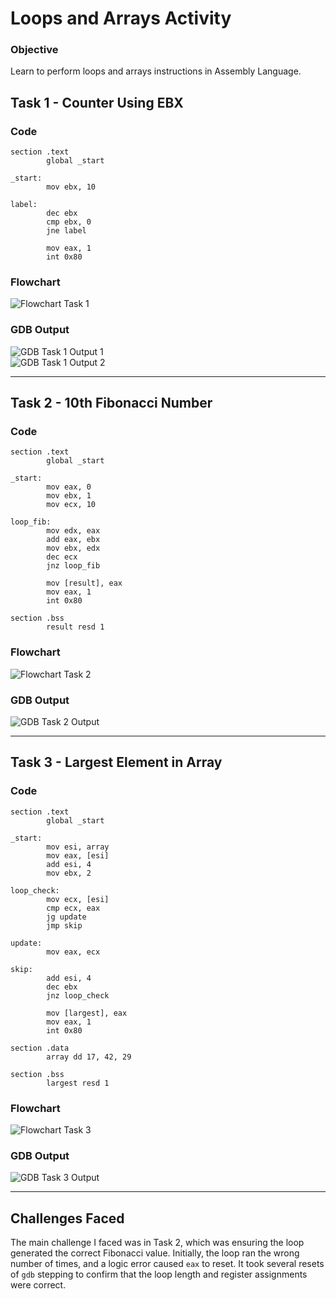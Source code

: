 # Loops and Arrays Activity

### Objective
Learn to perform loops and arrays instructions in Assembly Language.

## Task 1 - Counter Using EBX


### Code

```assembly
section .text
        global _start

_start:
        mov ebx, 10

label:
        dec ebx
        cmp ebx, 0
        jne label

        mov eax, 1
        int 0x80
```

### Flowchart  
![Flowchart Task 1](https://github.com/user-attachments/assets/e3521723-25bd-4784-abfb-8786a2ea805e)

### GDB Output  
![GDB Task 1 Output 1](https://github.com/user-attachments/assets/e0d10645-45f2-44af-adf8-c9ddfaa39a22)  
![GDB Task 1 Output 2](https://github.com/user-attachments/assets/b8d617f3-f74f-49ef-b20a-41ba30608e58)

---

## Task 2 - 10th Fibonacci Number


### Code

```assembly
section .text
        global _start

_start:
        mov eax, 0
        mov ebx, 1
        mov ecx, 10

loop_fib:
        mov edx, eax
        add eax, ebx
        mov ebx, edx
        dec ecx
        jnz loop_fib

        mov [result], eax
        mov eax, 1
        int 0x80

section .bss
        result resd 1
```

### Flowchart  
![Flowchart Task 2](https://github.com/user-attachments/assets/2caf1de3-e166-4f46-b348-229cb14a7336)

### GDB Output  
![GDB Task 2 Output](https://github.com/user-attachments/assets/7bbcee79-bc70-4ddb-ae64-5374bfe5a493)

---

## Task 3 - Largest Element in Array


### Code

```assembly
section .text
        global _start

_start:
        mov esi, array
        mov eax, [esi]
        add esi, 4
        mov ebx, 2

loop_check:
        mov ecx, [esi]
        cmp ecx, eax
        jg update
        jmp skip

update:
        mov eax, ecx

skip:
        add esi, 4
        dec ebx
        jnz loop_check

        mov [largest], eax
        mov eax, 1
        int 0x80

section .data
        array dd 17, 42, 29

section .bss
        largest resd 1
```

### Flowchart  
![Flowchart Task 3](https://github.com/user-attachments/assets/038e632b-6868-4466-9a66-23c0704e399b)

### GDB Output  
![GDB Task 3 Output](https://github.com/user-attachments/assets/51967d27-7e5c-4bb6-b255-cb2bea33e5b7)

---


## Challenges Faced

The main challenge I faced was in Task 2, which was ensuring the loop generated the correct Fibonacci value. Initially, the loop ran the wrong number of times, and a logic error caused `eax` to reset. It took several resets of `gdb` stepping to confirm that the loop length and register assignments were correct. 
